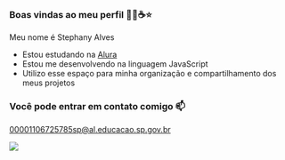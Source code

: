 ### Boas vindas ao meu perfil 🌸🌃☕⭐


Meu nome é Stephany Alves

- Estou estudando na [Alura](https://www.alura.com.br)
- Estou me desenvolvendo na linguagem JavaScript
- Utilizo esse espaço para minha organização e compartilhamento dos meus projetos

### Você pode entrar em contato comigo 📫
  00001106725785sp@al.educacao.sp.gov.br

![](https://media1.tenor.com/m/ZXuw1rEpc9EAAAAC/arm-in-arm-sisters.gif)


